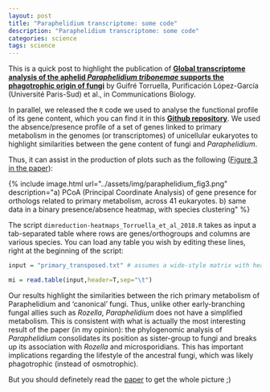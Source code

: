 ```yaml
---
layout: post
title: "Paraphelidium transcriptome: some code"
description: "Paraphelidium transcriptome: some code"
categories: science
tags: science
---
```


This is a quick post to highlight the publication of **[Global transcriptome analysis of the aphelid *Paraphelidium tribonemae* supports the phagotrophic origin of fungi](https://www.nature.com/articles/s42003-018-0235-z)** by Guifré Torruella, Purificación López-García (Université Paris-Sud) et al., in Communications Biology.

In parallel, we released the `R` code we used to analyse the functional profile of its gene content, which you can find it in this **[Github repository](https://github.com/xgrau/paraphelidium2018)**. We used the absence/presence profile of a set of genes linked to primary metabolism in the genomes (or transcriptomes) of unicellular eukaryotes to highlight similarities between the gene content of fungi and *Paraphelidium*.

Thus, it can assist in the production of plots such as the following ([Figure 3 in the paper](https://www.nature.com/articles/s42003-018-0235-z/figures/3)):

{% include image.html url="../assets/img/paraphelidium_fig3.png" description="a) PCoA (Principal Coordinate Analysis) of gene presence for orthologs related to primary metabolism, across 41 eukaryotes. b) same data in a binary presence/absence heatmap, with species clustering" %}

The script `dimreduction-heatmaps_Torruella_et_al_2018.R` takes as input a tab-separated table where rows are genes/orthogroups and columns are various species. You can load any table you wish by editing these lines, right at the beginning of the script:

```R
input = "primary_transposed.txt" # assumes a wide-style matrix with headers, rows=genes/OGs & cols=sps 
```
```R
mi = read.table(input,header=T,sep="\t")
```

Our results highlight the similarities between the rich primary metabolism of Paraphelidium and ‘canonical’ fungi. Thus, unlike other early-branching fungal allies such as *Rozella*, *Paraphelidium* does not have a simplified metabolism. This is consistent with what is actually the most interesting result of the paper (in my opinion): the phylogenomic analysis of *Paraphelidium* consolidates its position as sister-group to fungi and breaks up its association with *Rozella* and microsporidians. This has important implications regarding the lifestyle of the ancestral fungi, which was likely phagotrophic (instead of osmotrophic).

But you should definetely read the [paper](https://www.nature.com/articles/s42003-018-0235-z) to get the whole picture ;)

